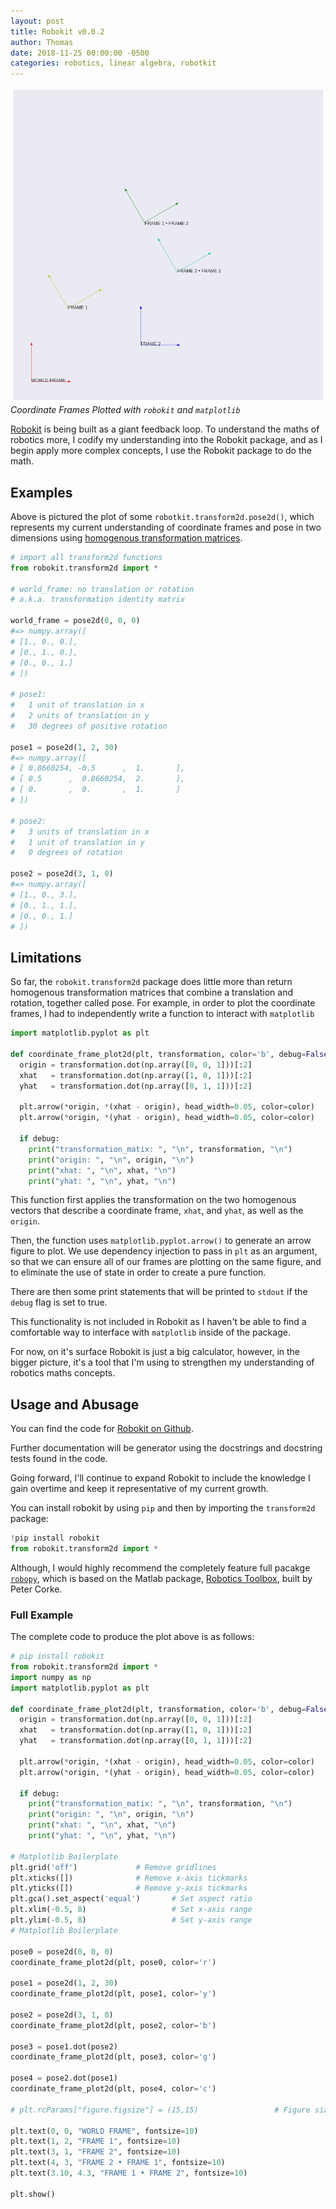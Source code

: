 ```yaml
---
layout: post
title: Robokit v0.0.2
author: Thomas
date: 2018-11-25 00:00:00 -0500
categories: robotics, linear algebra, robotkit
---
```


![](../assets/robokit_frames_v-0-0-1.png)*Coordinate Frames Plotted with `robokit` and `matplotlib`*

[Robokit](https://pypi.org/project/robokit/) is being built as a giant feedback loop. To understand the maths of robotics more, I codify my understanding into the Robokit package, and as I begin apply more complex concepts, I use the Robokit package to do the math.

## Examples

Above is pictured the plot of some `robotkit.transform2d.pose2d()`, which represents my current understanding of coordinate frames and pose in two dimensions using [homogenous transformation matrices](./2018-11-18-2d-coordinate-frames-matplotlib.md). 

```python
# import all transform2d functions
from robokit.transform2d import *

# world_frame: no translation or rotation 
# a.k.a. transformation identity matrix

world_frame = pose2d(0, 0, 0)
#=> numpy.array([
# [1., 0., 0.],
# [0., 1., 0.],
# [0., 0., 1.]
# ])
        
# pose1: 
#	1 unit of translation in x
#	2 units of translation in y
#	30 degrees of positive rotation

pose1 = pose2d(1, 2, 30)
#=> numpy.array([
# [ 0.8660254, -0.5      ,  1.       ],
# [ 0.5      ,  0.8660254,  2.       ],
# [ 0.       ,  0.       ,  1.       ]
# ])

# pose2:
#	3 units of translation in x
#	1 unit of translation in y
#	0 degrees of rotation

pose2 = pose2d(3, 1, 0)
#=> numpy.array([
# [1., 0., 3.],
# [0., 1., 1.],
# [0., 0., 1.]
# ])
```

## Limitations

So far, the `robokit.transform2d` package does little more than return homogenous transformation matrices that combine a translation and rotation, together called pose. For example, in order to plot the coordinate frames, I had to independently write a function to interact with `matplotlib`

```python
import matplotlib.pyplot as plt

def coordinate_frame_plot2d(plt, transformation, color='b', debug=False):
  origin = transformation.dot(np.array([0, 0, 1]))[:2]
  xhat   = transformation.dot(np.array([1, 0, 1]))[:2]
  yhat   = transformation.dot(np.array([0, 1, 1]))[:2]
  
  plt.arrow(*origin, *(xhat - origin), head_width=0.05, color=color)
  plt.arrow(*origin, *(yhat - origin), head_width=0.05, color=color)
    
  if debug:
    print("transformation_matix: ", "\n", transformation, "\n")
    print("origin: ", "\n", origin, "\n")
    print("xhat: ", "\n", xhat, "\n")
    print("yhat: ", "\n", yhat, "\n")
```

This function first applies the transformation on the two homogenous vectors that describe a coordinate frame, `xhat`, and `yhat`, as well as the `origin`. 

Then, the function uses `matplotlib.pyplot.arrow()` to generate an arrow figure to plot. We use dependency injection to pass in `plt` as an argument, so that we can ensure all of our frames are plotting on the same figure, and to eliminate the use of state in order to create a pure function.

There are then some print statements that will be printed to `stdout` if the `debug` flag is set to true.

This functionality is not included in Robokit as I haven't be able to find a comfortable way to interface with `matplotlib` inside of the package. 

For now, on it's surface Robokit is just a big calculator, however, in the bigger picture, it's a tool that I'm using to strengthen my understanding of robotics maths concepts.

## Usage and Abusage

You can find the code for [Robokit on Github](https://github.com/Thomascountz/robokit).

Further documentation will be generator using the docstrings and docstring tests found in the code. 

Going forward, I'll continue to expand Robokit to include the knowledge I gain overtime and keep it representative of my current growth.

You can install robokit by using `pip` and then by importing the `transform2d` package:

```python
!pip install robokit
from robokit.transform2d import *
```

Although, I would highly recommend the completely feature full pacakge [`robopy`](https://pypi.org/project/robopy/), which is based on the Matlab package, [Robotics Toolbox](http://petercorke.com/wordpress/toolboxes/robotics-toolbox), built by Peter Corke.

### Full Example

The complete code to produce the plot above is as follows:

```python
# pip install robokit
from robokit.transform2d import *
import numpy as np
import matplotlib.pyplot as plt

def coordinate_frame_plot2d(plt, transformation, color='b', debug=False):
  origin = transformation.dot(np.array([0, 0, 1]))[:2]
  xhat   = transformation.dot(np.array([1, 0, 1]))[:2]
  yhat   = transformation.dot(np.array([0, 1, 1]))[:2]
  
  plt.arrow(*origin, *(xhat - origin), head_width=0.05, color=color)
  plt.arrow(*origin, *(yhat - origin), head_width=0.05, color=color)
    
  if debug:
    print("transformation_matix: ", "\n", transformation, "\n")
    print("origin: ", "\n", origin, "\n")
    print("xhat: ", "\n", xhat, "\n")
    print("yhat: ", "\n", yhat, "\n")
    
# Matplotlib Boilerplate
plt.grid('off')			    # Remove gridlines
plt.xticks([])			    # Remove x-axis tickmarks
plt.yticks([])			    # Remove y-axis tickmarks
plt.gca().set_aspect('equal')       # Set aspect ratio
plt.xlim(-0.5, 8)                   # Set x-axis range 
plt.ylim(-0.5, 8)                   # Set y-axis range
# Matplotlib Boilerplate

pose0 = pose2d(0, 0, 0)
coordinate_frame_plot2d(plt, pose0, color='r')

pose1 = pose2d(1, 2, 30)
coordinate_frame_plot2d(plt, pose1, color='y')

pose2 = pose2d(3, 1, 0)
coordinate_frame_plot2d(plt, pose2, color='b')

pose3 = pose1.dot(pose2)
coordinate_frame_plot2d(plt, pose3, color='g')

pose4 = pose2.dot(pose1)
coordinate_frame_plot2d(plt, pose4, color='c')

# plt.rcParams["figure.figsize"] = (15,15)                 # Figure size

plt.text(0, 0, "WORLD FRAME", fontsize=10)
plt.text(1, 2, "FRAME 1", fontsize=10)
plt.text(3, 1, "FRAME 2", fontsize=10)
plt.text(4, 3, "FRAME 2 • FRAME 1", fontsize=10)
plt.text(3.10, 4.3, "FRAME 1 • FRAME 2", fontsize=10)

plt.show()
```

